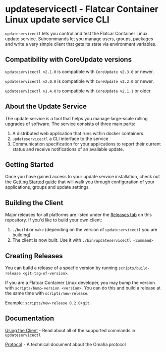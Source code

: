 # updateservicectl - Flatcar Container Linux update service CLI

`updateservicectl` lets you control and test the Flatcar Container Linux update service. Subcommands
let you manage users, groups, packages and write a very simple client that gets
its state via environment variables.

## Compatibility with CoreUpdate versions

`updateservicectl v2.1.0` is compatible with `CoreUpdate v2.3.0` or newer.

`updateservicectl v2.0.0` is compatible with `CoreUpdate v2.2.0` or newer.

`updateservicectl v1.4.0` is compatible with `CoreUpdate v2.1.1` or older.

## About the Update Service

The update service is a tool that helps you manage large-scale rolling upgrades of software. The service consists of three main parts:

1. A distributed web application that runs within docker containers.
2. `updateservicectl` a CLI interface to the service
3. Communication specification for your applications to report their current status and receive notifications of an available update.

## Getting Started

Once you have gained access to your update service installation, check out the [Getting Started guide](http://coreos.com/products/coreupdate/docs/latest/getting-started.html) that will walk you through configuration of your applications, groups and update settings.

## Building the Client

Major releases for all platforms are listed under the [Releases tab](https://github.com/flatcar-linux/updateservicectl/releases) on this repository. If you'd like to build your own client:

1. `./build` or `make` (depending on the version of `updateservicectl` you are building)
2. The client is now built. Use it with `./bin/updateservicectl <command>`

## Creating Releases

You can build a release of a specfic version by running
`scripts/build-release <git-tag-of-version>`.

If you are a Flatcar Container Linux developer, you may bump the version with
`scripts/bump-version <version>`. You can do this and build a release at the
same time with `scripts/new-release`.

Example: `scripts/new-release 0.2.0+git`.

## Documentation

[Using the Client](http://coreos.com/products/coreupdate/docs/latest/updatectl-client.html) - Read about all of the supported commands in `updateservicectl`

[Protocol](http://coreos.com/products/coreupdate/docs/latest/update-protocol.html) - A technical document about the Omaha protocol
